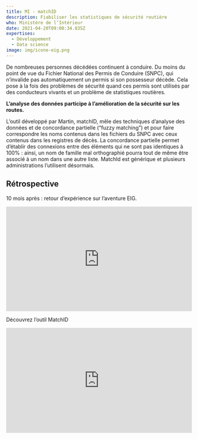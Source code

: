 ```yaml
---
title: MI - matchID
description: Fiabiliser les statistiques de sécurité routière
who: Ministère de l’Intérieur
date: 2021-04-20T09:08:34.835Z
expertises:
  - Développement
  - Data science
image: img/icone-eig.png
---
```

De nombreuses personnes décédées continuent à conduire. Du moins du point de vue du Fichier National des Permis de Conduire (SNPC), qui n’invalide pas automatiquement un permis si son possesseur décède. Cela pose à la fois des problèmes de sécurité quand ces permis sont utilisés par des conducteurs vivants et un problème de statistiques routières.

**L’analyse des données participe à l’amélioration de la sécurité sur les routes.**

L’outil développé par Martin, matchID, mêle des techniques d’analyse des données et de concordance partielle (“fuzzy matching”) et pour faire correspondre les noms contenus dans les fichiers du SNPC avec ceux contenus dans les registres de décès. La concordance partielle permet d’établir des connexions entre des éléments qui ne sont pas identiques à 100% : ainsi, un nom de famille mal orthographié pourra tout de même être associé à un nom dans une autre liste. MatchId est générique et plusieurs administrations l’utilisent désormais.

## Rétrospective

10 mois après : retour d’expérience sur l’aventure EIG.

<div style="position:relative;padding-bottom:56.25%;height:0;overflow:hidden;"> <iframe style="width:100%;height:100%;position:absolute;left:0px;top:0px;overflow:hidden" frameborder="0" type="text/html" src="https://www.dailymotion.com/embed/video/x64z39w" width="100%" height="100%" allowfullscreen > </iframe> </div>

Découvrez l’outil MatchID

<div style="position:relative;padding-bottom:56.25%;height:0;overflow:hidden;"> <iframe style="width:100%;height:100%;position:absolute;left:0px;top:0px;overflow:hidden" frameborder="0" type="text/html" src="https://www.dailymotion.com/embed/video/x7okqx1" width="100%" height="100%" allowfullscreen > </iframe> </div>